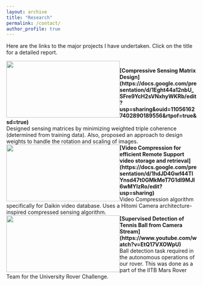 ```yaml
---
layout: archive
title: "Research"
permalink: /contact/
author_profile: true
---
```


Here are the links to the major projects I have undertaken. Click on the title for a detailed report.

<img src="https://ameyanjarlekar.github.io/files/res1.PNG" width="300" height="150" style="float:left">
<br>
<b> [Compressive Sensing Matrix Design](https://docs.google.com/presentation/d/1Eght44a12nbU_SFre9YcH2sVNxhyWKRb/edit?usp=sharing&ouid=110561627402890189556&rtpof=true&sd=true)</b> <br>
 Designed sensing matrices by minimizing weighted triple coherence (determined from training data). Also, proposed an approach to design weights to handle the rotation and scaling of images. 

<img src="https://ameyanjarlekar.github.io/files/vid1.PNG" width="300" height="150" style="float:left">
<br>
<b> [Video Compression for efficient Remote Support video storage and retrieval](https://docs.google.com/presentation/d/1hdJD4Gwf44TlYnsd47t0GMkMeT7G1dl9MJl6wMYlzRo/edit?usp=sharing)</b> <br>
Video Compression algorithm specifically for Daikin video database. Uses a Hitomi Camera architecture-inspired compressed sensing algorithm.

<img src="https://ameyanjarlekar.github.io/files/mrt.PNG" width="300" height="150" style="float:left">
<br>
<b>[Supervised Detection of Tennis Ball from Camera Stream](https://www.youtube.com/watch?v=EtQ17VXOWpU)</b> <br> 
Ball detection task required in the autonomous operations of our rover. This was done as a part of the IITB Mars Rover Team for the University Rover Challenge. 

